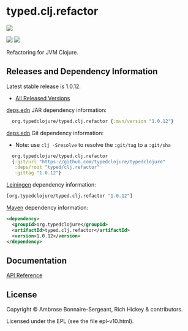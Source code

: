 <!-- DO NOT EDIT! Instead, edit `dev/resources/root-templates/typed/clj.refactor/README.md` and run `./script/regen-selmer.sh` -->
# typed.clj.refactor

<a href='https://typedclojure.org'><img src='../../doc/images/part-of-typed-clojure-project.png'></a>

<p>
  <a href='https://www.patreon.com/ambrosebs'><img src='../../doc/images/become_a_patron_button.png'></a>
  <a href='https://opencollective.com/typedclojure'><img src='../../doc/images/donate-to-our-collective.png'></a>
</p>

Refactoring for JVM Clojure.

## Releases and Dependency Information

Latest stable release is 1.0.12.

* [All Released Versions](https://clojars.org/org.typedclojure/typed.clj.refactor)

[deps.edn](https://clojure.org/reference/deps_and_cli) JAR dependency information:

```clj
  org.typedclojure/typed.clj.refactor {:mvn/version "1.0.12"}
```

[deps.edn](https://clojure.org/reference/deps_and_cli) Git dependency information:

- Note: use `clj -Sresolve` to resolve the `:git/tag` to a `:git/sha`

```clj
  org.typedclojure/typed.clj.refactor
  {:git/url "https://github.com/typedclojure/typedclojure"
   :deps/root "typed/clj.refactor"
   :gittag "1.0.12"}
```

[Leiningen](https://github.com/technomancy/leiningen) dependency information:

```clojure
[org.typedclojure/typed.clj.refactor "1.0.12"]
```

[Maven](https://maven.apache.org/) dependency information:

```XML
<dependency>
  <groupId>org.typedclojure</groupId>
  <artifactId>typed.clj.refactor</artifactId>
  <version>1.0.12</version>
</dependency>
```

## Documentation

[API Reference](https://api.typedclojure.org/latest/typed.clj.refactor/index.html)

## License

Copyright © Ambrose Bonnaire-Sergeant, Rich Hickey & contributors.

Licensed under the EPL (see the file epl-v10.html).
